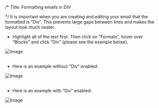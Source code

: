 /*
Title: Formatting emails in DIV

*/
It is important when you are creating and editing your email that the formatted is “Div”. This prevents large gaps between lines and makes the layout look much neater.  
  

- Highlight all of the text first. Then click on “Formats”, hover over “Blocks” and click “Div” (please see the example below).  

  
![Image](https://s3.amazonaws.com/tw-desk/i/122167/attachment-inline/98318.20150511142633325.98318.20150511142633325lWR8Q)  
  <br>

- Here is an example without “Div” enabled:  

  
![Image](https://s3.amazonaws.com/tw-desk/i/122167/attachment-inline/98318.20150511142701521.98318.201505111427015216qBIW)  
  <br>

- Here is an example with “Div” enabled:  

  
![Image](https://s3.amazonaws.com/tw-desk/i/122167/attachment-inline/98318.20150511142751959.98318.20150511142751959zdnzE)